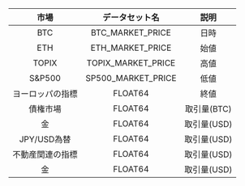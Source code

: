 
|市場|データセット名|説明|
|:-:|:-:|:-:|
|BTC|BTC_MARKET_PRICE|日時|
|ETH|ETH_MARKET_PRICE|始値|
|TOPIX|TOPIX_MARKET_PRICE|高値|
|S&P500|SP500_MARKET_PRICE|低値|
|ヨーロッパの指標|FLOAT64|終値|
|債権市場|FLOAT64|取引量(BTC) |
|金|FLOAT64|取引量(USD)|
|JPY/USD為替|FLOAT64|取引量(USD)|
|不動産関連の指標|FLOAT64|取引量(USD)|
|金|FLOAT64|取引量(USD)|
